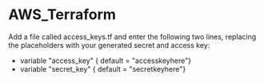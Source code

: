 # AWS_Terraform

Add a file called access_keys.tf and enter the following two lines, replacing the placeholders with your generated secret and access key:
- variable "access_key" { default = "accesskeyhere"}
- variable "secret_key" { default = "secretkeyhere"}